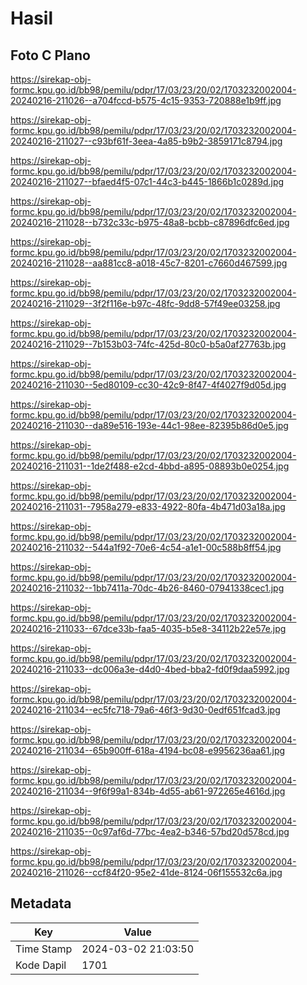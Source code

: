 # Hasil

## Foto C Plano

https://sirekap-obj-formc.kpu.go.id/bb98/pemilu/pdpr/17/03/23/20/02/1703232002004-20240216-211026--a704fccd-b575-4c15-9353-720888e1b9ff.jpg

https://sirekap-obj-formc.kpu.go.id/bb98/pemilu/pdpr/17/03/23/20/02/1703232002004-20240216-211027--c93bf61f-3eea-4a85-b9b2-3859171c8794.jpg

https://sirekap-obj-formc.kpu.go.id/bb98/pemilu/pdpr/17/03/23/20/02/1703232002004-20240216-211027--bfaed4f5-07c1-44c3-b445-1866b1c0289d.jpg

https://sirekap-obj-formc.kpu.go.id/bb98/pemilu/pdpr/17/03/23/20/02/1703232002004-20240216-211028--b732c33c-b975-48a8-bcbb-c87896dfc6ed.jpg

https://sirekap-obj-formc.kpu.go.id/bb98/pemilu/pdpr/17/03/23/20/02/1703232002004-20240216-211028--aa881cc8-a018-45c7-8201-c7660d467599.jpg

https://sirekap-obj-formc.kpu.go.id/bb98/pemilu/pdpr/17/03/23/20/02/1703232002004-20240216-211029--3f2f116e-b97c-48fc-9dd8-57f49ee03258.jpg

https://sirekap-obj-formc.kpu.go.id/bb98/pemilu/pdpr/17/03/23/20/02/1703232002004-20240216-211029--7b153b03-74fc-425d-80c0-b5a0af27763b.jpg

https://sirekap-obj-formc.kpu.go.id/bb98/pemilu/pdpr/17/03/23/20/02/1703232002004-20240216-211030--5ed80109-cc30-42c9-8f47-4f4027f9d05d.jpg

https://sirekap-obj-formc.kpu.go.id/bb98/pemilu/pdpr/17/03/23/20/02/1703232002004-20240216-211030--da89e516-193e-44c1-98ee-82395b86d0e5.jpg

https://sirekap-obj-formc.kpu.go.id/bb98/pemilu/pdpr/17/03/23/20/02/1703232002004-20240216-211031--1de2f488-e2cd-4bbd-a895-08893b0e0254.jpg

https://sirekap-obj-formc.kpu.go.id/bb98/pemilu/pdpr/17/03/23/20/02/1703232002004-20240216-211031--7958a279-e833-4922-80fa-4b471d03a18a.jpg

https://sirekap-obj-formc.kpu.go.id/bb98/pemilu/pdpr/17/03/23/20/02/1703232002004-20240216-211032--544a1f92-70e6-4c54-a1e1-00c588b8ff54.jpg

https://sirekap-obj-formc.kpu.go.id/bb98/pemilu/pdpr/17/03/23/20/02/1703232002004-20240216-211032--1bb7411a-70dc-4b26-8460-07941338cec1.jpg

https://sirekap-obj-formc.kpu.go.id/bb98/pemilu/pdpr/17/03/23/20/02/1703232002004-20240216-211033--67dce33b-faa5-4035-b5e8-34112b22e57e.jpg

https://sirekap-obj-formc.kpu.go.id/bb98/pemilu/pdpr/17/03/23/20/02/1703232002004-20240216-211033--dc006a3e-d4d0-4bed-bba2-fd0f9daa5992.jpg

https://sirekap-obj-formc.kpu.go.id/bb98/pemilu/pdpr/17/03/23/20/02/1703232002004-20240216-211034--ec5fc718-79a6-46f3-9d30-0edf651fcad3.jpg

https://sirekap-obj-formc.kpu.go.id/bb98/pemilu/pdpr/17/03/23/20/02/1703232002004-20240216-211034--65b900ff-618a-4194-bc08-e9956236aa61.jpg

https://sirekap-obj-formc.kpu.go.id/bb98/pemilu/pdpr/17/03/23/20/02/1703232002004-20240216-211034--9f6f99a1-834b-4d55-ab61-972265e4616d.jpg

https://sirekap-obj-formc.kpu.go.id/bb98/pemilu/pdpr/17/03/23/20/02/1703232002004-20240216-211035--0c97af6d-77bc-4ea2-b346-57bd20d578cd.jpg

https://sirekap-obj-formc.kpu.go.id/bb98/pemilu/pdpr/17/03/23/20/02/1703232002004-20240216-211026--ccf84f20-95e2-41de-8124-06f155532c6a.jpg


## Metadata

| Key        | Value               |
| ---------- | ------------------- |
| Time Stamp | 2024-03-02 21:03:50 |
| Kode Dapil | 1701                |



